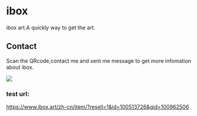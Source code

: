 # ibox
ibox art.A quickly way to get the art.

## Contact

Scan the QRcode,contact me and sent me message to get more infomation about ibox.

<img src="https://zhazhaxia.github.io/public/img/jingfei_2018.jpg" />

### test url:
https://www.ibox.art/zh-cn/item/?resell=1&id=100513726&gid=100962506
